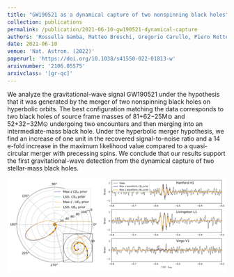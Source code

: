 ```yaml
---
title: "GW190521 as a dynamical capture of two nonspinning black holes"
collection: publications
permalink: /publication/2021-06-10-gw190521-dynamical-capture
authors: 'Rossella Gamba, Matteo Breschi, Gregorio Carullo, Piero Rettegno, Simone Albanesi, Sebastiano Bernuzzi, Alessandro Nagar'
date: 2021-06-10
venue: 'Nat. Astron. (2022)'
paperurl: 'https://doi.org/10.1038/s41550-022-01813-w'
arxivnumber: '2106.05575'
arxivclass: '[gr-qc]'
---
```


We analyze the gravitational-wave signal GW190521 under the hypothesis that it was generated by the merger of two nonspinning black holes on hyperbolic orbits. The best configuration matching the data corresponds to two black holes of source frame masses of 81+62−25M⊙ and 52+32−32M⊙ undergoing two encounters and then merging into an intermediate-mass black hole. Under the hyperbolic merger hypothesis, we find an increase of one unit in the recovered signal-to-noise ratio and a 14 e-fold increase in the maximum likelihood value compared to a quasi-circular merger with precessing spins. We conclude that our results support the first gravitational-wave detection from the dynamical capture of two stellar-mass black holes.

![Figure](/images/publications/2021-06-10-gw190521-dynamical-capture.png)
